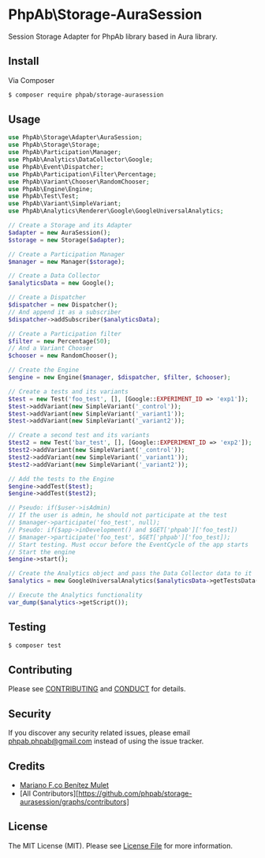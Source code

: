# PhpAb\Storage-AuraSession

Session Storage Adapter for PhpAb library based in Aura library.

## Install

Via Composer

``` bash
$ composer require phpab/storage-aurasession
```

## Usage

``` php
use PhpAb\Storage\Adapter\AuraSession;
use PhpAb\Storage\Storage;
use PhpAb\Participation\Manager;
use PhpAb\Analytics\DataCollector\Google;
use PhpAb\Event\Dispatcher;
use PhpAb\Participation\Filter\Percentage;
use PhpAb\Variant\Chooser\RandomChooser;
use PhpAb\Engine\Engine;
use PhpAb\Test\Test;
use PhpAb\Variant\SimpleVariant;
use PhpAb\Analytics\Renderer\Google\GoogleUniversalAnalytics;

// Create a Storage and its Adapter
$adapter = new AuraSession();
$storage = new Storage($adapter);

// Create a Participation Manager
$manager = new Manager($storage);

// Create a Data Collector
$analyticsData = new Google();

// Create a Dispatcher
$dispatcher = new Dispatcher();
// And append it as a subscriber
$dispatcher->addSubscriber($analyticsData);

// Create a Participation filter
$filter = new Percentage(50);
// And a Variant Chooser
$chooser = new RandomChooser();

// Create the Engine
$engine = new Engine($manager, $dispatcher, $filter, $chooser);

// Create a tests and its variants
$test = new Test('foo_test', [], [Google::EXPERIMENT_ID => 'exp1']);
$test->addVariant(new SimpleVariant('_control'));
$test->addVariant(new SimpleVariant('_variant1'));
$test->addVariant(new SimpleVariant('_variant2'));

// Create a second test and its variants
$test2 = new Test('bar_test', [], [Google::EXPERIMENT_ID => 'exp2']);
$test2->addVariant(new SimpleVariant('_control'));
$test2->addVariant(new SimpleVariant('_variant1'));
$test2->addVariant(new SimpleVariant('_variant2'));

// Add the tests to the Engine
$engine->addTest($test);
$engine->addTest($test2);

// Pseudo: if($user->isAdmin)
// If the user is admin, he should not participate at the test
// $manager->participate('foo_test', null);
// Pseudo: if($app->inDevelopment() and $GET['phpab']['foo_test])
// $manager->participate('foo_test', $GET['phpab']['foo_test]);
// Start testing. Must occur before the EventCycle of the app starts
// Start the engine
$engine->start();

// Create the Analytics object and pass the Data Collector data to it
$analytics = new GoogleUniversalAnalytics($analyticsData->getTestsData());

// Execute the Analytics functionality
var_dump($analytics->getScript());

```

## Testing

``` bash
$ composer test
```

## Contributing

Please see [CONTRIBUTING](CONTRIBUTING.md) and [CONDUCT](CONDUCT.md) for details.

## Security

If you discover any security related issues, please email phpab.phpab@gmail.com instead of using the issue tracker.

## Credits

- [Mariano F.co Benítez Mulet](pachicodev@gmail.com)
- [All Contributors][https://github.com/phpab/storage-aurasession/graphs/contributors]

## License

The MIT License (MIT). Please see [License File](LICENSE.md) for more information.
